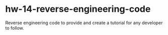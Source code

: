 # hw-14-reverse-engineering-code
Reverse engineering code to provide and create a tutorial for any developer to follow.
